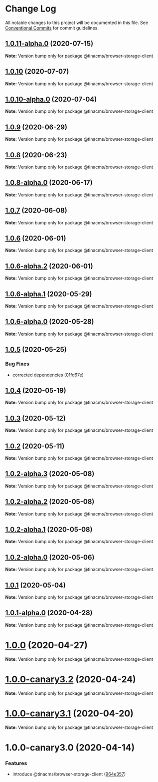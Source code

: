 # Change Log

All notable changes to this project will be documented in this file.
See [Conventional Commits](https://conventionalcommits.org) for commit guidelines.

## [1.0.11-alpha.0](https://github.com/tinacms/tinacms/compare/@tinacms/browser-storage-client@1.0.10...@tinacms/browser-storage-client@1.0.11-alpha.0) (2020-07-15)

**Note:** Version bump only for package @tinacms/browser-storage-client





## [1.0.10](https://github.com/tinacms/tinacms/compare/@tinacms/browser-storage-client@1.0.10-alpha.0...@tinacms/browser-storage-client@1.0.10) (2020-07-07)

**Note:** Version bump only for package @tinacms/browser-storage-client





## [1.0.10-alpha.0](https://github.com/tinacms/tinacms/compare/@tinacms/browser-storage-client@1.0.9...@tinacms/browser-storage-client@1.0.10-alpha.0) (2020-07-04)

**Note:** Version bump only for package @tinacms/browser-storage-client





## [1.0.9](https://github.com/tinacms/tinacms/compare/@tinacms/browser-storage-client@1.0.8...@tinacms/browser-storage-client@1.0.9) (2020-06-29)

**Note:** Version bump only for package @tinacms/browser-storage-client





## [1.0.8](https://github.com/tinacms/tinacms/compare/@tinacms/browser-storage-client@1.0.8-alpha.0...@tinacms/browser-storage-client@1.0.8) (2020-06-23)

**Note:** Version bump only for package @tinacms/browser-storage-client





## [1.0.8-alpha.0](https://github.com/tinacms/tinacms/compare/@tinacms/browser-storage-client@1.0.7...@tinacms/browser-storage-client@1.0.8-alpha.0) (2020-06-17)

**Note:** Version bump only for package @tinacms/browser-storage-client





## [1.0.7](https://github.com/tinacms/tinacms/compare/@tinacms/browser-storage-client@1.0.6...@tinacms/browser-storage-client@1.0.7) (2020-06-08)

**Note:** Version bump only for package @tinacms/browser-storage-client





## [1.0.6](https://github.com/tinacms/tinacms/compare/@tinacms/browser-storage-client@1.0.6-alpha.2...@tinacms/browser-storage-client@1.0.6) (2020-06-01)

**Note:** Version bump only for package @tinacms/browser-storage-client





## [1.0.6-alpha.2](https://github.com/tinacms/tinacms/compare/@tinacms/browser-storage-client@1.0.6-alpha.1...@tinacms/browser-storage-client@1.0.6-alpha.2) (2020-06-01)

**Note:** Version bump only for package @tinacms/browser-storage-client





## [1.0.6-alpha.1](https://github.com/tinacms/tinacms/compare/@tinacms/browser-storage-client@1.0.6-alpha.0...@tinacms/browser-storage-client@1.0.6-alpha.1) (2020-05-29)

**Note:** Version bump only for package @tinacms/browser-storage-client





## [1.0.6-alpha.0](https://github.com/tinacms/tinacms/compare/@tinacms/browser-storage-client@1.0.5...@tinacms/browser-storage-client@1.0.6-alpha.0) (2020-05-28)

**Note:** Version bump only for package @tinacms/browser-storage-client





## [1.0.5](https://github.com/tinacms/tinacms/compare/@tinacms/browser-storage-client@1.0.4...@tinacms/browser-storage-client@1.0.5) (2020-05-25)


### Bug Fixes

* corrected dependencies ([01fd67e](https://github.com/tinacms/tinacms/commit/01fd67e))





## [1.0.4](https://github.com/tinacms/tinacms/compare/@tinacms/browser-storage-client@1.0.3...@tinacms/browser-storage-client@1.0.4) (2020-05-19)

**Note:** Version bump only for package @tinacms/browser-storage-client





## [1.0.3](https://github.com/tinacms/tinacms/compare/@tinacms/browser-storage-client@1.0.2...@tinacms/browser-storage-client@1.0.3) (2020-05-12)

**Note:** Version bump only for package @tinacms/browser-storage-client





## [1.0.2](https://github.com/tinacms/tinacms/compare/@tinacms/browser-storage-client@1.0.2-alpha.3...@tinacms/browser-storage-client@1.0.2) (2020-05-11)

**Note:** Version bump only for package @tinacms/browser-storage-client





## [1.0.2-alpha.3](https://github.com/tinacms/tinacms/compare/@tinacms/browser-storage-client@1.0.2-alpha.2...@tinacms/browser-storage-client@1.0.2-alpha.3) (2020-05-08)

**Note:** Version bump only for package @tinacms/browser-storage-client





## [1.0.2-alpha.2](https://github.com/tinacms/tinacms/compare/@tinacms/browser-storage-client@1.0.2-alpha.1...@tinacms/browser-storage-client@1.0.2-alpha.2) (2020-05-08)

**Note:** Version bump only for package @tinacms/browser-storage-client





## [1.0.2-alpha.1](https://github.com/tinacms/tinacms/compare/@tinacms/browser-storage-client@1.0.2-alpha.0...@tinacms/browser-storage-client@1.0.2-alpha.1) (2020-05-08)

**Note:** Version bump only for package @tinacms/browser-storage-client





## [1.0.2-alpha.0](https://github.com/tinacms/tinacms/compare/@tinacms/browser-storage-client@1.0.1...@tinacms/browser-storage-client@1.0.2-alpha.0) (2020-05-06)

**Note:** Version bump only for package @tinacms/browser-storage-client





## [1.0.1](https://github.com/tinacms/tinacms/compare/@tinacms/browser-storage-client@1.0.1-alpha.0...@tinacms/browser-storage-client@1.0.1) (2020-05-04)

**Note:** Version bump only for package @tinacms/browser-storage-client





## [1.0.1-alpha.0](https://github.com/tinacms/tinacms/compare/@tinacms/browser-storage-client@1.0.0...@tinacms/browser-storage-client@1.0.1-alpha.0) (2020-04-28)

**Note:** Version bump only for package @tinacms/browser-storage-client





# [1.0.0](https://github.com/tinacms/tinacms/compare/@tinacms/browser-storage-client@1.0.0-canary3.2...@tinacms/browser-storage-client@1.0.0) (2020-04-27)

**Note:** Version bump only for package @tinacms/browser-storage-client





# [1.0.0-canary3.2](https://github.com/tinacms/tinacms/compare/@tinacms/browser-storage-client@1.0.0-canary3.1...@tinacms/browser-storage-client@1.0.0-canary3.2) (2020-04-24)

**Note:** Version bump only for package @tinacms/browser-storage-client





# [1.0.0-canary3.1](https://github.com/tinacms/tinacms/compare/@tinacms/browser-storage-client@1.0.0-canary3.0...@tinacms/browser-storage-client@1.0.0-canary3.1) (2020-04-20)

**Note:** Version bump only for package @tinacms/browser-storage-client





# 1.0.0-canary3.0 (2020-04-14)


### Features

* introduce @tinacms/browser-storage-client ([964e357](https://github.com/tinacms/tinacms/commit/964e357))
